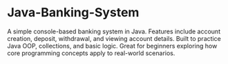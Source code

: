 # Java-Banking-System
A simple console-based banking system in Java. Features include account creation, deposit, withdrawal, and viewing account details. Built to practice Java OOP, collections, and basic logic. Great for beginners exploring how core programming concepts apply to real-world scenarios.
